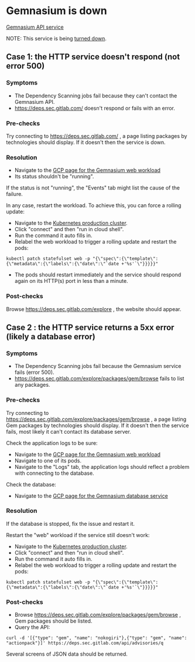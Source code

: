 # Gemnasium is down

[Gemnasium API service](https://gitlab.com/gitlab-org/security-products/gemnasium/)

NOTE: This service is being [turned down](https://gitlab.com/gitlab-org/gitlab/-/issues/14692).

## Case 1: the HTTP service doesn't respond (not error 500)

### Symptoms

- The Dependency Scanning jobs fail because they can't contact the Gemnasium API.
- https://deps.sec.gitlab.com/ doesn't respond or fails with an error.
 
### Pre-checks

Try connecting to https://deps.sec.gitlab.com/ , a page listing packages by technologies should display. If it doesn't 
then the service is down. 

### Resolution
 
- Navigate to the [GCP page for the Gemnasium web workload](https://console.cloud.google.com/kubernetes/statefulset/us-central1-b/production/default/web?project=gemnasium-production&tab=details&duration=PT1H&pod_summary_list_tablesize=20) 
- Its status shouldn't be "running".

If the status is not "running", the "Events" tab might list the cause of the failure.

In any case, restart the workload. To achieve this, you can force a rolling update:
- Navigate to the [Kubernetes production cluster](https://console.cloud.google.com/kubernetes/list?project=gemnasium-production).
- Click "connect" and then "run in cloud shell".
- Run the command it auto fills in.
- Relabel the web workload to trigger a rolling update and restart the pods:
```
kubectl patch statefulset web -p "{\"spec\":{\"template\":{\"metadata\":{\"labels\":{\"date\":\"`date +'%s'`\"}}}}}"
```
- The pods should restart immediately and the service should respond again on its HTTP(s) port in less than a minute.

### Post-checks
 
Browse https://deps.sec.gitlab.com/explore , the website should appear.

## Case 2 : the HTTP service returns a 5xx error (likely a database error)

### Symptoms

- The Dependency Scanning jobs fail because the Gemnasium service fails (error 500).
- https://deps.sec.gitlab.com/explore/packages/gem/browse fails to list any packages.
 
### Pre-checks

Try connecting to https://deps.sec.gitlab.com/explore/packages/gem/browse , a page listing Gem packages by technologies 
should display. If it doesn't then the service fails, most likely it can't contact its database server.

Check the application logs to be sure:
- Navigate to the [GCP page for the Gemnasium web workload](https://console.cloud.google.com/kubernetes/statefulset/us-central1-b/production/default/web?project=gemnasium-production&tab=details&duration=PT1H&pod_summary_list_tablesize=20) 
- Navigate to one of its pods.
- Navigate to the "Logs" tab, the application logs should reflect a problem with connecting to the database.

Check the database:
- Navigate to the [GCP page for the Gemnasium database service](https://console.cloud.google.com/sql/instances/db/overview?project=gemnasium-production&duration=PT1H)

### Resolution

If the database is stopped, fix the issue and restart it.

Restart the "web" workload if the service still doesn't work:
- Navigate to the [Kubernetes production cluster](https://console.cloud.google.com/kubernetes/list?project=gemnasium-production).
- Click "connect" and then "run in cloud shell".
- Run the command it auto fills in.
- Relabel the web workload to trigger a rolling update and restart the pods:
```
kubectl patch statefulset web -p "{\"spec\":{\"template\":{\"metadata\":{\"labels\":{\"date\":\"`date +'%s'`\"}}}}}"
```

### Post-checks
 
- Browse https://deps.sec.gitlab.com/explore/packages/gem/browse , Gem packages should be listed.
- Query the API:
```
curl -d '[{"type": "gem", "name": "nokogiri"},{"type": "gem", "name": "actionpack"}]' https://deps.sec.gitlab.com/api/advisories/q
```

Several screens of JSON data should be returned.
